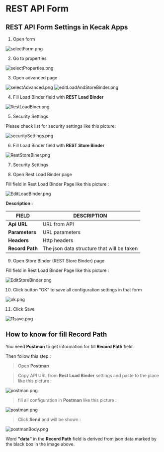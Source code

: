 # REST API Form

## REST API Form Settings in Kecak Apps

1. Open form

<img src="https://raw.githubusercontent.com/kinnara-digital-studio/kecak-workflow/master/docs/assets/1selectForm.png" alt="selectForm.png" />


2. Go to properties

<img src="https://raw.githubusercontent.com/kinnara-digital-studio/kecak-workflow/master/docs/assets/2selectProperties.png" alt="selectProperties.png" />


3. Open advanced page

<img src="https://raw.githubusercontent.com/kinnara-digital-studio/kecak-workflow/master/docs/assets/3selectAdvanced.png" alt="selectAdvanced.png" />

<img src="https://raw.githubusercontent.com/kinnara-digital-studio/kecak-workflow/master/docs/assets/4editLoadAndStoreBinder.png" alt="editLoadAndStoreBinder.png" />


4. Fill Load Binder field with **REST Load Binder**

<img src="https://raw.githubusercontent.com/kinnara-digital-studio/kecak-workflow/master/docs/assets/5RestLoadBiner.png" alt="RestLoadBiner.png" />

5. Security Settings

Please check list for security settings like this picture:

<img src="https://raw.githubusercontent.com/kinnara-digital-studio/kecak-workflow/master/docs/assets/securitySettings.png" alt="securitySettings.png" />


6. Fill Load Binder field with **REST Store Binder**

<img src="https://raw.githubusercontent.com/kinnara-digital-studio/kecak-workflow/master/docs/assets/6RestStoreBiner.png" alt="RestStoreBiner.png" />


7. Security Settings




8. Open Rest Load Binder page

Fill field in Rest Load Binder Page like this picture :

<img src="https://raw.githubusercontent.com/kinnara-digital-studio/kecak-workflow/master/docs/assets/10EditLoadBinder.png" alt="EditLoadBinder.png" />

**Description :**

|   FIELD              |               DESCRIPTION                 |
|----------------------|-------------------------------------------|
|**Api URL**           |                URL from API               |
|**Parameters**        |               URL parameters              |
|**Headers**           |                Http headers               |
|**Record Path**       |The json data structure that will be taken |

9. Open Store Binder (REST Store Binder) page

Fill field in Rest Load Binder Page like this picture :

<img src="https://raw.githubusercontent.com/kinnara-digital-studio/kecak-workflow/master/docs/assets/8EditStoreBinder.png" alt="EditStoreBinder.png" />



10. Click button "OK" to save all configuration settings in that form

<img src="https://raw.githubusercontent.com/kinnara-digital-studio/kecak-workflow/master/docs/assets/ok.png" alt="ok.png" />


11. Click Save

<img src="https://raw.githubusercontent.com/kinnara-digital-studio/kecak-workflow/master/docs/assets/11save.png" alt="11save.png" />


## How to know for fill **Record Path**

You need **Postman** to get information for fill **Record Path** field.

Then follow this step :
 > Open **Postman**
 
 > Copy API URL from **Rest Load Binder** settings and paste to the place like this picture :
 
 <img src="https://raw.githubusercontent.com/kinnara-digital-studio/kecak-workflow/master/docs/assets/postman1.png" alt="postman.png" />

 
 > fill all configuration in **Postman** like this picture :
 
  <img src="https://raw.githubusercontent.com/kinnara-digital-studio/kecak-workflow/master/docs/assets/postman2.png" alt="postman.png" />
 
 
 > Click **Send** and will be shown :
 
<img src="https://raw.githubusercontent.com/kinnara-digital-studio/kecak-workflow/master/docs/assets/postmanBody.png" alt="postmanBody.png" />

Word **"data"** in the **Record Path** field is derived from json data marked by the black box in the image above.
